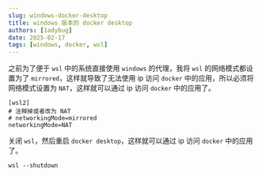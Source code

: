 ```yaml
---
slug: windows-docker-desktop
title: windows 版本的 docker desktop
authors: [1adybug]
date: 2025-02-17
tags: [windows, docker, wsl]
---
```


之前为了便于 `wsl` 中的系统直接使用 `windows` 的代理，我将 `wsl` 的网络模式都设置为了 `mirrored`，这样就导致了无法使用 ip 访问 `docker` 中的应用，所以必须将网络模式设置为 `NAT`，这样就可以通过 ip 访问 `docker` 中的应用了。

```wslconfig
[wsl2]
# 注释掉或者改为 NAT
# networkingMode=mirrored
networkingMode=NAT
```

关闭 `wsl`，然后重启 `docker desktop`，这样就可以通过 ip 访问 `docker` 中的应用了。

```shell
wsl --shutdown
```
